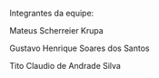 Integrantes da equipe:

Mateus Scherreier Krupa

Gustavo Henrique Soares dos Santos

Tito Claudio de Andrade Silva 
